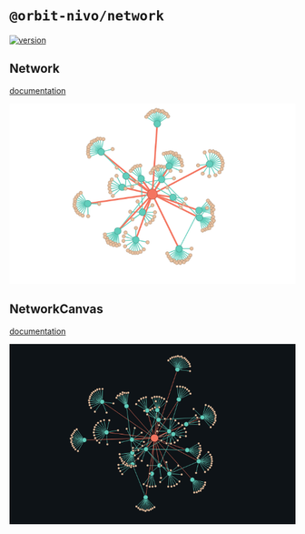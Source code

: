 # `@orbit-nivo/network`

[![version](https://img.shields.io/npm/v/@orbit-nivo/network.svg?style=flat-square)](https://www.npmjs.com/package/@orbit-nivo/network)

## Network

[documentation](http://nivo.rocks/network/)

![Network](https://raw.githubusercontent.com/plouc/nivo/master/packages/network/doc/network.png)

## NetworkCanvas

[documentation](http://nivo.rocks/network/canvas/)

![NetworkCanvas](https://raw.githubusercontent.com/plouc/nivo/master/packages/network/doc/network-canvas.png)
